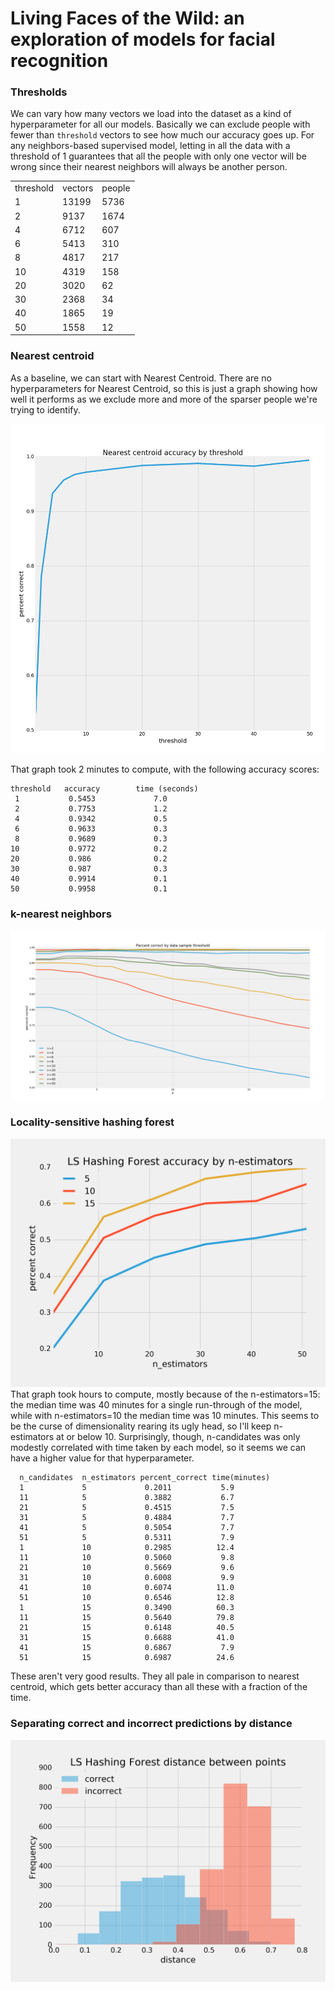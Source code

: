 # Living Faces of the Wild: an exploration of models for facial recognition


### Thresholds
We can vary how many vectors we load into the dataset as a kind of hyperparameter for all our models. Basically we can exclude people with fewer than `threshold` vectors to see how much our accuracy goes up. For any neighbors-based supervised model, letting in all the data with a threshold of 1 guarantees that all the people with only one vector will be wrong since their nearest neighbors will always be another person.

<table>
	<tr>		<td>threshold</td>		<td>vectors</td>		<td>people</td>	</tr>
	<tr>		<td>1</td>		<td>13199</td>		<td>5736</td>	</tr>
	<tr>		<td>2</td>		<td>9137</td>		<td>1674</td>	</tr>
	<tr>		<td>4</td>		<td>6712</td>		<td>607</td>	</tr>
	<tr>		<td>6</td>		<td>5413</td>		<td>310</td>	</tr>
	<tr>		<td>8</td>		<td>4817</td>		<td>217</td>	</tr>
	<tr>		<td>10</td>		<td>4319</td>		<td>158</td>	</tr>
	<tr>		<td>20</td>		<td>3020</td>		<td>62</td>	</tr>
	<tr>		<td>30</td>		<td>2368</td>		<td>34</td>	</tr>
	<tr>		<td>40</td>		<td>1865</td>		<td>19</td>	</tr>
	<tr>		<td>50</td>		<td>1558</td>		<td>12</td>	</tr>
</table>

### Nearest centroid

As a baseline, we can start with Nearest Centroid. There are no hyperparameters for Nearest Centroid, so this is just a graph showing how well it performs as we exclude more and more of the sparser people we're trying to identify.

![Graph: Nearest centroid accuracy by threshold](images/nearest_centroid1.png)

That graph took 2 minutes to compute, with the following accuracy scores:
```
threshold 	accuracy       	time (seconds)
 1	         0.5453	            7.0
 2	         0.7753	            1.2
 4	         0.9342	            0.5
 6	         0.9633	            0.3
 8	         0.9689	            0.3
10	         0.9772	            0.2
20	         0.986	            0.2
30	         0.987	            0.3
40	         0.9914	            0.1
50	         0.9958	            0.1
```

### k-nearest neighbors
![Graph: comparison of k-nearest neighbors by n_neighbors and threshold](images/knn_2-50.png)
### Locality-sensitive hashing forest
![Graph: comparison of LSHForest by n-estimators with threshold=2](images/lshf_accuracy_by_n-estimators_threshold=2.png)
That graph took hours to compute, mostly because of the n-estimators=15: the median time was 40 minutes for a single run-through of the model, while with n-estimators=10 the median time was 10 minutes. This seems to be the curse of dimensionality rearing its ugly head, so I'll keep n-estimators at or below 10. Surprisingly, though, n-candidates was only modestly correlated with time taken by each model, so it seems we can have a higher value for that hyperparameter.
```
  n_candidates  n_estimators percent_correct time(minutes)
  1             5             0.2011           5.9
  11            5             0.3882           6.7
  21            5             0.4515           7.5
  31            5             0.4884           7.7
  41            5             0.5054           7.7
  51            5             0.5311           7.9
  1             10            0.2985          12.4
  11            10            0.5060           9.8
  21            10            0.5669           9.6
  31            10            0.6008           9.9
  41            10            0.6074          11.0
  51            10            0.6546          12.8
  1             15            0.3490          60.3
  11            15            0.5640          79.8
  21            15            0.6148          40.5
  31            15            0.6688          41.0
  41            15            0.6867           7.9
  51            15            0.6987          24.6
```
These aren't very good results. They all pale in comparison to nearest centroid, which gets better accuracy than all these with a fraction of the time.

### Separating correct and incorrect predictions by distance
![Histogram: comparison of distance between a vector and its nearest neighbor using LSHForest, separated by correct and incorrect predictions](images/lshf_distancediff_thresh=1_n-candidates=100.png)
